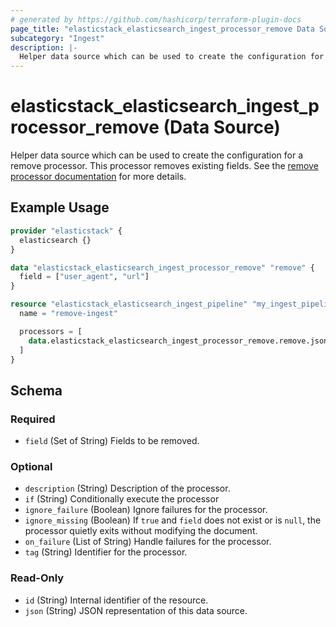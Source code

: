 ```yaml
---
# generated by https://github.com/hashicorp/terraform-plugin-docs
page_title: "elasticstack_elasticsearch_ingest_processor_remove Data Source - terraform-provider-elasticstack"
subcategory: "Ingest"
description: |-
  Helper data source which can be used to create the configuration for a remove processor. This processor removes existing fields. See the remove processor documentation https://www.elastic.co/guide/en/elasticsearch/reference/current/remove-processor.html for more details.
---
```


# elasticstack_elasticsearch_ingest_processor_remove (Data Source)

Helper data source which can be used to create the configuration for a remove processor. This processor removes existing fields. See the [remove processor documentation](https://www.elastic.co/guide/en/elasticsearch/reference/current/remove-processor.html) for more details.

## Example Usage

```terraform
provider "elasticstack" {
  elasticsearch {}
}

data "elasticstack_elasticsearch_ingest_processor_remove" "remove" {
  field = ["user_agent", "url"]
}

resource "elasticstack_elasticsearch_ingest_pipeline" "my_ingest_pipeline" {
  name = "remove-ingest"

  processors = [
    data.elasticstack_elasticsearch_ingest_processor_remove.remove.json
  ]
}
```

<!-- schema generated by tfplugindocs -->
## Schema

### Required

- `field` (Set of String) Fields to be removed.

### Optional

- `description` (String) Description of the processor.
- `if` (String) Conditionally execute the processor
- `ignore_failure` (Boolean) Ignore failures for the processor.
- `ignore_missing` (Boolean) If `true` and `field` does not exist or is `null`, the processor quietly exits without modifying the document.
- `on_failure` (List of String) Handle failures for the processor.
- `tag` (String) Identifier for the processor.

### Read-Only

- `id` (String) Internal identifier of the resource.
- `json` (String) JSON representation of this data source.
